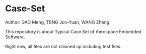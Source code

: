 # Case-Set
Author: GAO Meng, TENG Jun-Yuan, WANG Zheng.

This repository is about Typical Case Set of Aerospace Embedded Software.

Right now, all files are not cleaned up including test files.
